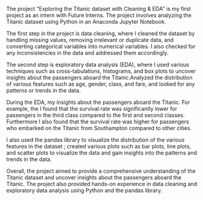 The project "Exploring the Titanic dataset with Cleaning & EDA" is my first project as an intern with Future Interns. The project involves analyzing the Titanic dataset using Python in an Anaconda Jupyter Notebook.

The first step in the project is data cleaning, where I cleaned the dataset by handling missing values, removing irrelevant or duplicate data, and converting categorical variables into numerical variables. I also checked for any inconsistencies in the data and addressed them accordingly.

The second step is exploratory data analysis (EDA), where I used various techniques such as cross-tabulations, histograms, and box plots to uncover insights about the passengers aboard the Titanic.Analyzed the distribution of various features such as age, gender, class, and fare, and looked for any patterns or trends in the data.

During the EDA, my insights about the passengers aboard the Titanic. For example, the I found that the survival rate was significantly lower for passengers in the third class compared to the first and second classes. Furthermore I also found that the survival rate was higher for passengers who embarked on the Titanic from Southampton compared to other cities.

I also used the pandas library to visualize the distribution of the various features in the dataset ; created various plots such as bar plots, line plots, and scatter plots to visualize the data and gain insights into the patterns and trends in the data.

Overall, the project aimed to provide a comprehensive understanding of the Titanic dataset and uncover insights about the passengers aboard the Titanic. The project also provided hands-on experience in data cleaning and exploratory data analysis using Python and the pandas library.
